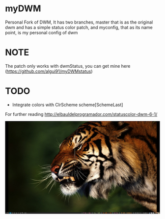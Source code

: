 myDWM
=====

Personal Fork of DWM, It has two branches, master that is as the original dwm and has a simple status color patch, and myconfig, that as its name point, is my personal config of dwm

NOTE
====

The patch only works with dwmStatus, you can get mine here (https://github.com/algui91/myDWMstatus)

TODO
====
- Integrate colors with ClrScheme scheme[SchemeLast]

For further reading http://elbauldelprogramador.com/statuscolor-dwm-6-1/


![](./screenshot.png)

